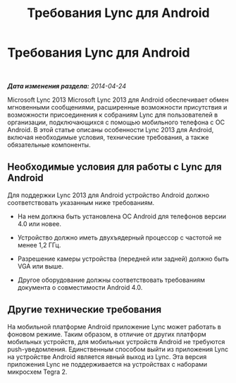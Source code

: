 ﻿---
title: Требования Lync для Android
TOCTitle: Требования Lync для Android
ms:assetid: 4ff53e03-0c1f-4a2b-9cec-1131c2a48563
ms:mtpsurl: https://technet.microsoft.com/ru-ru/library/Hh690980(v=OCS.15)
ms:contentKeyID: 53901720
ms.date: 05/19/2016
mtps_version: v=OCS.15
ms.translationtype: HT
---

# Требования Lync для Android

 

_**Дата изменения раздела:** 2014-04-24_

Microsoft Lync 2013 Microsoft Lync 2013 для Android обеспечивает обмен мгновенными сообщениями, расширенные возможности присутствия и возможности присоединения к собраниям Lync для пользователей в организации, подключающихся с помощью мобильного телефона с ОС Android. В этой статье описаны особенности Lync 2013 для Android, включая необходимые условия, технические требования, а также обязательные компоненты.

## Необходимые условия для работы с Lync для Android

Для поддержки Lync 2013 для Android устройство Android должно соответствовать указанным ниже требованиям.

  - На нем должна быть установлена ОС Android для телефонов версии 4.0 или новее.

  - Устройство должно иметь двухъядерный процессор с частотой не менее 1,2 ГГц.

  - Разрешение камеры устройства (передней или задней) должно быть VGA или выше.

  - Другое оборудование должны соответствовать требованиям документа о совместимости Android 4.0.

## Другие технические требования

На мобильной платформе Android приложение Lync может работать в фоновом режиме. Таким образом, в отличие от других платформ мобильных устройств, для мобильных устройств Android не требуются push-уведомления. Единственным способом выйти из приложения Lync на устройстве Android является явный выход из Lync. Эта версия приложения Lync не поддерживается на устройствах с наборами микросхем Tegra 2.


